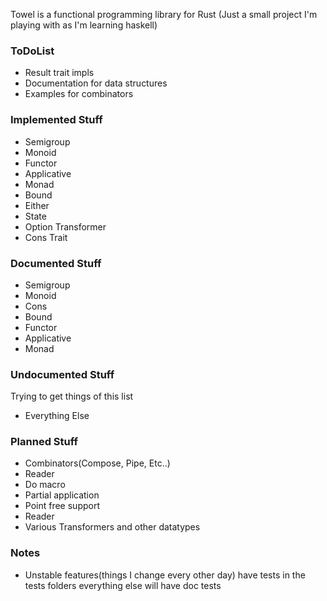 Towel is a functional programming library for Rust
(Just a small project I'm playing with as I'm learning haskell)

### ToDoList
* Result trait impls
* Documentation for data structures
* Examples for combinators


### Implemented Stuff
* Semigroup
* Monoid
* Functor
* Applicative
* Monad
* Bound
* Either
* State
* Option Transformer
* Cons Trait

### Documented Stuff
* Semigroup
* Monoid
* Cons
* Bound
* Functor
* Applicative
* Monad

### Undocumented Stuff
Trying to get things of this list
* Everything Else

### Planned Stuff
* Combinators(Compose, Pipe, Etc..)
* Reader
* Do macro
* Partial application
* Point free support
* Reader
* Various Transformers and other datatypes

### Notes
* Unstable features(things I change every other day) have tests in the tests folders
everything else will have doc tests




